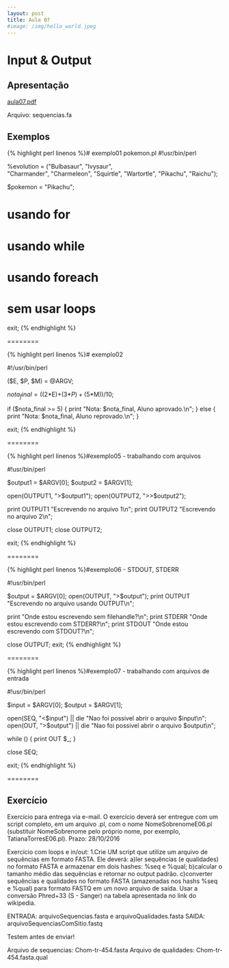 ```yaml
---
layout: post
title: Aula 07
#image: /img/hello_world.jpeg
---
```

# Input & Output 

## Apresentação
[aula07.pdf](http://biologia.ib.usp.br/torres/introprog2018/aulas/aula07.pdf)

Arquivo: sequencias.fa

## Exemplos

{% highlight perl linenos %}# exemplo01 pokemon.pl
#!usr/bin/perl

%evolution = ("Bulbasaur",  "Ivysaur",            
              "Charmander", "Charmeleon", 
              "Squirtle",   "Wartortle",
              "Pikachu",    "Raichu");

$pokemon = "Pikachu";

# usando for


# usando while


# usando foreach


# sem usar loops


exit;
{% endhighlight %}

========

{% highlight perl linenos %}# exemplo02

#!/usr/bin/perl

($E, $P, $M) = @ARGV;

$nota_final = ((2*$E)+(3*$P)+(5*$M))/10;

if ($nota_final >= 5) {
   print "Nota: $nota_final, Aluno aprovado.\n";
} else {
   print "Nota: $nota_final, Aluno reprovado.\n";
}

exit; 
{% endhighlight %}

========

{% highlight perl linenos %}#exemplo05 - trabalhando com arquivos

#!usr/bin/perl

$output1 = $ARGV[0];
$output2 = $ARGV[1];

open(OUTPUT1, ">$output1");
open(OUTPUT2, ">>$output2");

print OUTPUT1 "Escrevendo no arquivo 1\n";
print OUTPUT2 "Escrevendo no arquivo 2\n";

close OUTPUT1; 
close OUTPUT2; 

exit;
{% endhighlight %}

========

{% highlight perl linenos %}#exemplo06 - STDOUT, STDERR

#!usr/bin/perl

$output = $ARGV[0];
open(OUTPUT, ">$output");
print OUTPUT "Escrevendo no arquivo usando OUTPUT\n";

print "Onde estou escrevendo sem filehandle?\n";
print STDERR "Onde estou escrevendo com STDERR?\n";
print STDOUT "Onde estou escrevendo com STDOUT?\n";

close OUTPUT; 
exit;
{% endhighlight %}

========

{% highlight perl linenos %}#exemplo07 - trabalhando com arquivos de entrada

#!usr/bin/perl

$input  = $ARGV[0];
$output = $ARGV[1];

open(SEQ, "<$input")  || die "Nao foi possivel abrir o arquivo $input\n";
open(OUT, ">$output") || die "Nao foi possivel abrir o arquivo $output\n";

while (<SEQ>) {
   print OUT $_; 
}

close SEQ;

exit;
{% endhighlight %}

========

## Exercício 
Exercício para entrega via e-mail. O exercício deverá ser entregue com um script completo, em um arquivo .pl, com o nome NomeSobrenomeE06.pl (substituir NomeSobrenome pelo próprio nome, por exemplo, TatianaTorresE06.pl).
Prazo: 28/10/2016

Exercício com loops e in/out:
1.Crie UM script que utilize um arquivo de sequências em formato FASTA. Ele deverá:
a)ler sequências (e qualidades) no formato FASTA e armazenar em dois hashes: %seq e %qual;
b)calcular o tamanho médio das sequências e retornar no output padrão. 
c)converter sequências e qualidades no formato FASTA (amazenadas nos hashs %seq e %qual) para formato FASTQ em um novo arquivo de saída. Usar a conversão Phred+33 (S - Sanger) na tabela apresentada no link do wikipedia.

ENTRADA: arquivoSequencias.fasta e arquivoQualidades.fasta
SAIDA: arquivoSequenciasComSitio.fastq

Testem antes de enviar! 

Arquivo de sequencias: Chom-tr-454.fasta
Arquivo de qualidades: Chom-tr-454.fasta.qual
